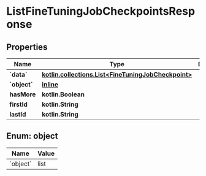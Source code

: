 
# ListFineTuningJobCheckpointsResponse

## Properties
| Name | Type | Description | Notes |
| ------------ | ------------- | ------------- | ------------- |
| **&#x60;data&#x60;** | [**kotlin.collections.List&lt;FineTuningJobCheckpoint&gt;**](FineTuningJobCheckpoint.md) |  |  |
| **&#x60;object&#x60;** | [**inline**](#&#x60;Object&#x60;) |  |  |
| **hasMore** | **kotlin.Boolean** |  |  |
| **firstId** | **kotlin.String** |  |  [optional] |
| **lastId** | **kotlin.String** |  |  [optional] |


<a id="`Object`"></a>
## Enum: object
| Name | Value |
| ---- | ----- |
| &#x60;object&#x60; | list |



